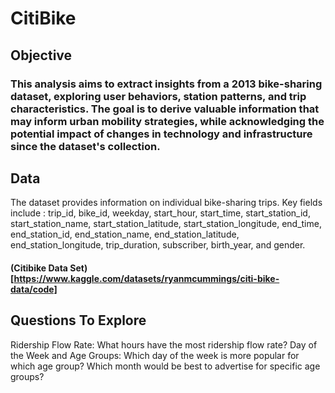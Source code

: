 # CitiBike
## Objective
### This analysis aims to extract insights from a 2013 bike-sharing dataset, exploring user behaviors, station patterns, and trip characteristics. The goal is to derive valuable information that may inform urban mobility strategies, while acknowledging the potential impact of changes in technology and infrastructure since the dataset's collection.
## Data
The dataset provides information on individual bike-sharing trips. Key fields include : 
trip_id, bike_id, weekday, start_hour, start_time, start_station_id, start_station_name, start_station_latitude, start_station_longitude, end_time, end_station_id, end_station_name, end_station_latitude, end_station_longitude, trip_duration, subscriber, birth_year, and gender.
#### (Citibike Data Set)[https://www.kaggle.com/datasets/ryanmcummings/citi-bike-data/code]
## Questions To Explore 
Ridership Flow Rate:
What hours have the most ridership flow rate?
Day of the Week and Age Groups:
Which day of the week is more popular for which age group?
Which month would be best to advertise for specific age groups?
